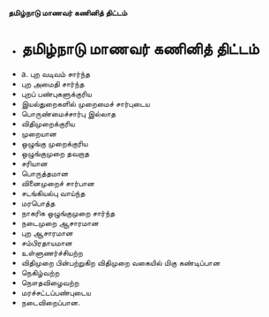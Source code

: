 **தமிழ்நாடு மாணவர் கணினித் திட்டம்**
- # தமிழ்நாடு மாணவர் கணினித் திட்டம்
- a. புற வடிவம் சார்ந்த
- புற அமைதி சார்ந்த
- புறப் பண்புகளுக்குரிய
- இயல்துறைகளில் முறைமைச் சார்புடைய
- பொருண்மைச்சார்பு இல்லாத
- விதிமுறைக்குரிய
- முறையான
- ஒழுங்கு முறைக்குரிய
- ஒழுங்குமுறை தவறாத
- சரியான
- பொருத்தமான
- வினைமுறைச் சார்பான
- சடங்கியல்பு வாய்ந்த
- மரபொத்த
- நாகரிக ஒழுங்குமுறை சார்ந்த
- நடைமுறை ஆசாரமான
- புற ஆசாரமான
- சம்பிரதாயமான
- உள்ளுணர்ச்சியற்ற
- விதிமுறை பின்பற்றுகிற விதிமுறை வகையில் மிகு கண்டிப்பான
- நெகிழ்வற்ற
- நௌதவிழைவற்ற
- மரச்சட்டப்பண்புடைய
- நடைவிறைப்பான.

